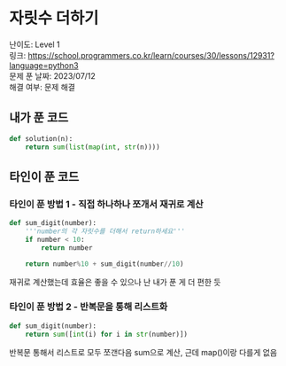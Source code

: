 # 자릿수 더하기

난이도: Level 1  
링크: https://school.programmers.co.kr/learn/courses/30/lessons/12931?language=python3  
문제 푼 날짜: 2023/07/12  
해결 여부: 문제 해결  

## 내가 푼 코드

```python
def solution(n):
    return sum(list(map(int, str(n))))
```

## 타인이 푼 코드

### 타인이 푼 방법 1 - 직접 하나하나 쪼개서 재귀로 계산

```python
def sum_digit(number):
    '''number의 각 자릿수를 더해서 return하세요'''
    if number < 10:
        return number

    return number%10 + sum_digit(number//10)
```

재귀로 계산했는데 효율은 좋을 수 있으나 난 내가 푼 게 더 편한 듯

### 타인이 푼 방법 2 - 반복문을 통해 리스트화

```python
def sum_digit(number):
    return sum([int(i) for i in str(number)])
```

반복문 통해서 리스트로 모두 쪼갠다음 sum으로 계산, 근데 map()이랑 다를게 없음
